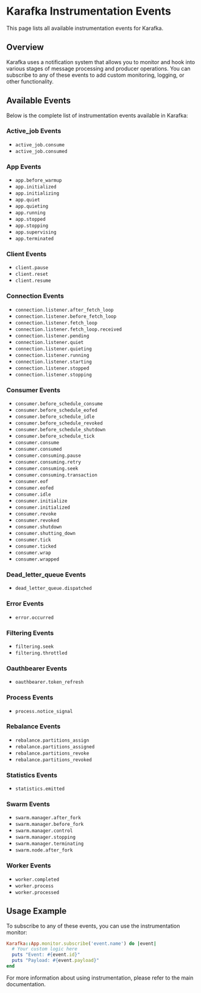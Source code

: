 [//]: # (This file is auto-generated by bin/refresh_instrumentation_events)
[//]: # (Do not edit manually - changes will be overwritten)

# Karafka Instrumentation Events

This page lists all available instrumentation events for Karafka.

## Overview

Karafka uses a notification system that allows you to monitor and hook into various stages of message processing and producer operations. You can subscribe to any of these events to add custom monitoring, logging, or other functionality.

## Available Events

Below is the complete list of instrumentation events available in Karafka:


### Active_job Events

- `active_job.consume`
- `active_job.consumed`

### App Events

- `app.before_warmup`
- `app.initialized`
- `app.initializing`
- `app.quiet`
- `app.quieting`
- `app.running`
- `app.stopped`
- `app.stopping`
- `app.supervising`
- `app.terminated`

### Client Events

- `client.pause`
- `client.reset`
- `client.resume`

### Connection Events

- `connection.listener.after_fetch_loop`
- `connection.listener.before_fetch_loop`
- `connection.listener.fetch_loop`
- `connection.listener.fetch_loop.received`
- `connection.listener.pending`
- `connection.listener.quiet`
- `connection.listener.quieting`
- `connection.listener.running`
- `connection.listener.starting`
- `connection.listener.stopped`
- `connection.listener.stopping`

### Consumer Events

- `consumer.before_schedule_consume`
- `consumer.before_schedule_eofed`
- `consumer.before_schedule_idle`
- `consumer.before_schedule_revoked`
- `consumer.before_schedule_shutdown`
- `consumer.before_schedule_tick`
- `consumer.consume`
- `consumer.consumed`
- `consumer.consuming.pause`
- `consumer.consuming.retry`
- `consumer.consuming.seek`
- `consumer.consuming.transaction`
- `consumer.eof`
- `consumer.eofed`
- `consumer.idle`
- `consumer.initialize`
- `consumer.initialized`
- `consumer.revoke`
- `consumer.revoked`
- `consumer.shutdown`
- `consumer.shutting_down`
- `consumer.tick`
- `consumer.ticked`
- `consumer.wrap`
- `consumer.wrapped`

### Dead_letter_queue Events

- `dead_letter_queue.dispatched`

### Error Events

- `error.occurred`

### Filtering Events

- `filtering.seek`
- `filtering.throttled`

### Oauthbearer Events

- `oauthbearer.token_refresh`

### Process Events

- `process.notice_signal`

### Rebalance Events

- `rebalance.partitions_assign`
- `rebalance.partitions_assigned`
- `rebalance.partitions_revoke`
- `rebalance.partitions_revoked`

### Statistics Events

- `statistics.emitted`

### Swarm Events

- `swarm.manager.after_fork`
- `swarm.manager.before_fork`
- `swarm.manager.control`
- `swarm.manager.stopping`
- `swarm.manager.terminating`
- `swarm.node.after_fork`

### Worker Events

- `worker.completed`
- `worker.process`
- `worker.processed`

## Usage Example

To subscribe to any of these events, you can use the instrumentation monitor:

```ruby
Karafka::App.monitor.subscribe('event.name') do |event|
  # Your custom logic here
  puts "Event: #{event.id}"
  puts "Payload: #{event.payload}"
end
```

For more information about using instrumentation, please refer to the main documentation.
